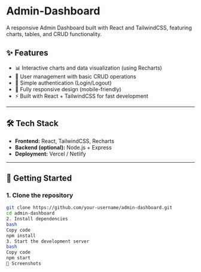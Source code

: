 # Admin-Dashboard
A responsive Admin Dashboard built with React and TailwindCSS, featuring charts, tables, and CRUD functionality.

## ✨ Features
- 📊 Interactive charts and data visualization (using Recharts)  
- 👥 User management with basic CRUD operations  
- 🔐 Simple authentication (Login/Logout)  
- 📱 Fully responsive design (mobile-friendly)  
- ⚡ Built with React + TailwindCSS for fast development  

---

## 🛠️ Tech Stack
- **Frontend:** React, TailwindCSS, Recharts  
- **Backend (optional):** Node.js + Express  
- **Deployment:** Vercel / Netlify  

---

## 🚀 Getting Started

### 1. Clone the repository
```bash
git clone https://github.com/your-username/admin-dashboard.git
cd admin-dashboard
2. Install dependencies
bash
Copy code
npm install
3. Start the development server
bash
Copy code
npm start
📸 Screenshots
